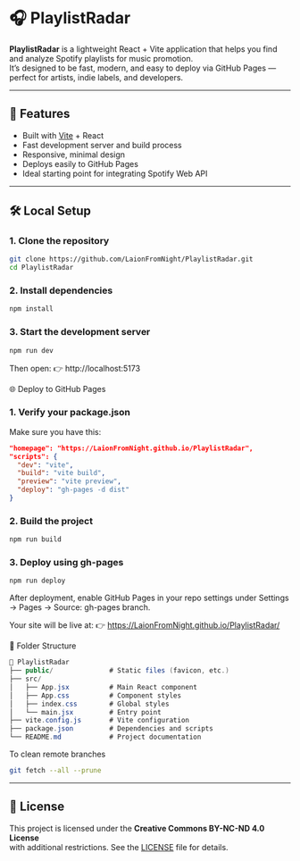 # 🎧 PlaylistRadar

**PlaylistRadar** is a lightweight React + Vite application that helps you find and analyze Spotify playlists for music promotion.  
It’s designed to be fast, modern, and easy to deploy via GitHub Pages — perfect for artists, indie labels, and developers.

---

## 🚀 Features

- Built with [Vite](https://vitejs.dev/) + React
- Fast development server and build process
- Responsive, minimal design
- Deploys easily to GitHub Pages
- Ideal starting point for integrating Spotify Web API

---

## 🛠️ Local Setup

### 1. Clone the repository

```bash
git clone https://github.com/LaionFromNight/PlaylistRadar.git
cd PlaylistRadar
```

### 2. Install dependencies

```bash
npm install
```

### 3. Start the development server

```bash
npm run dev
```

Then open:
👉 http://localhost:5173


🌐 Deploy to GitHub Pages
### 1. Verify your package.json
Make sure you have this:
```json
"homepage": "https://LaionFromNight.github.io/PlaylistRadar",
"scripts": {
  "dev": "vite",
  "build": "vite build",
  "preview": "vite preview",
  "deploy": "gh-pages -d dist"
}
```

### 2. Build the project
```bash
npm run build
```
### 3. Deploy using gh-pages
```bash
npm run deploy
```

After deployment, enable GitHub Pages in your repo settings under
Settings → Pages → Source: gh-pages branch.

Your site will be live at:
👉 https://LaionFromNight.github.io/PlaylistRadar/


📁 Folder Structure
```csharp
📁 PlaylistRadar
├── public/              # Static files (favicon, etc.)
├── src/
│   ├── App.jsx          # Main React component
│   ├── App.css          # Component styles
│   ├── index.css        # Global styles
│   └── main.jsx         # Entry point
├── vite.config.js       # Vite configuration
├── package.json         # Dependencies and scripts
└── README.md            # Project documentation
```

To clean remote branches
```bash
git fetch --all --prune
```

---
## 📜 License
This project is licensed under the **Creative Commons BY-NC-ND 4.0 License**  
with additional restrictions. See the [LICENSE](./LICENSE) file for details.
